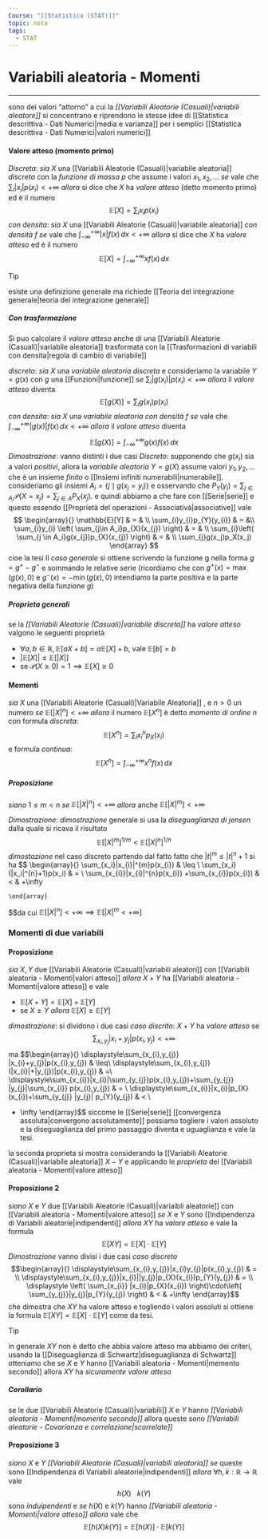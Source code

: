 ```yaml
---
Course: "[[Statistica (STAT)]]"
topic: nota
tags:
  - STAT
---
```

# Variabili aleatoria - Momenti
---
sono dei valori “attorno” a cui la _[[Variabili Aleatorie (Casuali)|variabili aleatore]]_ si concentrano e riprendono le stesse idee di [[Statistica descrittiva - Dati Numerici|media e varianza]] per i semplici [[Statistica descrittiva - Dati Numerici|valori numerici]]

#### Valore atteso (momento primo)
_Discreta_:
	_sia_ $X$ una [[Variabili Aleatorie (Casuali)|variabile aleatoria]] _discreta_ con la _funzione di massa_ $p$ che assume i valori $x_{1},x_{2},\dots$
	_se_ vale che $\sum_{i}|x_{i}|p(x_{i}) < + \infty$ 
	_allora_ si dice che $X$ ha _valore atteso_ (detto momento primo) ed è il numero $$\mathbb{E}[X]=\sum_{i}x_{i}p(x_{i})$$
_con densita_:
	_sia_ $X$ una [[Variabili Aleatorie (Casuali)|variabile aleatoria]] _con densità_  $f$
	_se_ vale che $\int ^{+\infty}_{-\infty}|x|f(x) \, dx < +\infty$
	_allora_ si dice che $X$ ha _valore atteso_ ed è il numero $$\mathbb{E}[X]=\int ^{+\infty}_{-\infty}xf(x) \, dx $$


>[!tip]
>esiste una definizione generale ma richiede [[Teoria del integrazione generale|teoria del integrazione generale]]

##### Con trasformazione
Si puo calcolare il _valore atteso_ anche di una [[Variabili Aleatorie (Casuali)|variabile aleatoria]]  trasformata con la [[Trasformazioni di variabili con densita|regola di cambio di variabile]] 

_discreto_:
	_sia_ $X$ una _variabile aleatoria discreta_ e consideriamo la variabile  $Y=g(x)$  con $g$ una [[Funzioni|funzione]]
	_se_ $\sum_{i}|g(x_{i})|p(x_{i})< +\infty$
	_allora_ il _valore atteso_ diventa $$\mathbb{E}[g(X)]=\sum_{i}g(x_{i})p(x_{i})$$
_con densita_:
	_sia_ $X$ una _variabile aleatoria con densità_ $f$
	_se_ vale che  $\int ^{+\infty}_{-\infty}|g(x)|f(x) \, dx < +\infty$ 
	_allora_ il _valore atteso_ diventa $$\mathbb{E}[g(X)]=\int ^{+\infty}_{-\infty}g(x)f(x) \, dx$$
_Dimostrazione_:
vanno distinti i due casi
_Discreto_:
	supponendo che $g(x_i)$ sia a valori _positivi_, allora la _variabile aleatoria_ $Y=g(X)$ assume valori $y_{1},y_{2},\dots$  che è un insieme _finito_ o [[Insiemi infiniti numerabili|numerabile]].
	consideriamo gli insiemi $A_{i}=\{ j\mid g(x_{j}=y_{i}) \}$ e osservando che $P_{Y}(y_{i})=\sum_{j \in A_{i}}\mathcal{P}\{ X = x_{j} \}=\sum_{j \in A}P_{X}(x_{j})$. e quindi abbiamo a che fare con [[Serie|serie]] e questo essendo [[Proprietà del operazioni - Associativà|associative]] vale $$
	\begin{array}{}
	\mathbb{E}[Y] & = &  \\
    \sum_{i}y_{i}p_{Y}(y_{i}) & = &\\  
    \sum_{i}y_{i}  \left( \sum_{j\in  A_i}p_{X}(x_{j}) \right)  & = & \\ \sum_{i}\left( \sum_{j \in  A_i}g(x_{j})p_{X}(x_{j}) \right)    & = & \\
    \sum_{j}g(x_j)p_X(x_j)
    \end{array}
	$$ cioe la tesi
	Il _caso generale_ si ottiene scrivendo la funzione g nella forma $g =g^{+}−g^{-}$ e sommando le relative serie (ricordiamo che con $g^+(x) = \max(g(x),0)$ e $g^−(x) = −\min(g(x),0)$ intendiamo la parte positiva e la parte negativa della funzione $g$)
	
##### Proprieta generali 
se la _[[Variabili Aleatorie (Casuali)|variabile discreta]]_ ha _valore atteso_ valgono le seguenti proprietà
-  $\forall a,b \in\mathbb{R}, \mathbb{E}[aX+b]=a\mathbb{E}[X]+b$, vale $\mathbb{E}[b]=b$
- $|\mathbb{E}[X]| \leq \mathbb{E}[|X|]$
- se $\mathcal{P}(X \geq 0)=1 \implies \mathbb{E}[X] \geq 0$


#### Mementi
_sia_ $X$ una [[Variabili Aleatorie (Casuali)|Variabile Aleatoria]] , e $n> 0$ un numero 
_se_  $\mathbb{E}[|X|^{n}]<+\infty$ 
_allora_ il numero $\mathbb{E}[X^{n}]$ è detto _momento di ordine_ $n$ con formula _discreta_:$$\mathbb{E}[X^{ n}]=\sum_{i}x_{i}^{n}p_{X}(x_{i})$$e formula _continua_: $$\mathbb{E}[X^{n}]=\int ^{+\infty}_{-\infty}x^{n}f(x) \, dx $$

#####  Proposizione 
_siano_ $1 \leq m < n$ 
_se_ $\mathbb{E}[|X|^{n}] < + \infty$ 
_allora_ anche $\mathbb{E}[|X|^{m}] < +\infty$  


_Dimostrazione_:
	_dimostrazione_ generale si usa la _diseguaglianza di jensen_ dalla quale si ricava il risultato $$\mathbb{E}[|X|^{m}]^{1/m} < \mathbb{E}[|X|^{n}]^{1/n}$$
	_dimostazione_ nel caso discreto
	 partendo dal fatto fatto che $|t|^{m} \leq |t|^{n}+1$ si ha $$
    \begin{array}{} 
     \sum_{x_i}|x_{i}|^{m}p(x_{i})  & \leq  \\ \sum_{x_i}(|x_i|^{n}+1)p(x_i)  & =  \\
 \sum_{x_{i}}|x_{i}|^{n}p(x_{i}) +\sum_{x_{i}}p(x_{i})  & < & +\infty
     

    \end{array}
	 
  $$da cui $\mathbb{E}[|X|^{n}]< + \infty \implies \mathbb{E}[|X|^{m} < +\infty]$



### Momenti di due variabili
#### Proposizione
_sia_ $X,Y$ due [[Variabili Aleatorie (Casuali)|variabili aleatori]] con [[Variabili aleatoria - Momenti|valori atteso]] 
_allora_ $X+Y$ ha [[Variabili aleatoria - Momenti|valore atteso]] e vale
- $\mathbb{E}[X+Y]=\mathbb{E}[X]+\mathbb{E}[Y]$
- se $X \geq Y$ _allora_ $\mathbb{E}[X]\geq\mathbb{E}[Y]$

_dimostrazione_:
	si dividono i due casi
_caso discrito_:
	$X+Y$ ha _valore atteso_ se $$\sum_{x_{i},y_{j}}|x_{i}+y_{j}|p(x_{i},y_{j}) < + \infty$$ ma $$\begin{array}{}
	\displaystyle\sum_{x_{i},y_{j}} |x_{i}+y_{j}|p(x_{i},y_{j}) &  \leq\\ 
    \displaystyle\sum_{x_{i},y_{j}} (|x_{i}|+|y_{j})|p(x_{i},y_{j})   & =\\  \displaystyle\sum_{x_{i}}|x_{i}|\sum_{y_{j}}p(x_{i},y_{j})+\sum_{y_{j}} |y_{j}|\sum_{x_{i}} p(x_{i},y_{j})  & =  \\ \displaystyle\sum_{x_{i}}|x_{i}|p_{X}(x_{i})+\sum_{y_{j}} |y_{j}| p_{Y}(y_{j})  &  <  \\
  + \infty
\end{array}$$
siccome le [[Serie|serie]] [[convergenza assoluta|convergono assolutamente]] possiamo togliere i valori assoluto e la diseguaglianza del primo passaggio diventa e uguaglianza e vale la tesi.

la seconda proprieta si mostra considerando la [[Variabili Aleatorie (Casuali)|variabile aleatoria]] $X-Y$  e applicando le _proprieta_ del [[Variabili aleatoria - Momenti|valore atteso]]


#### Proposizione 2
_siano_ $X$ e $Y$ due [[Variabili Aleatorie (Casuali)|variaibli aleatorie]] con [[Variabili aleatoria - Momenti|valore atteso]]
_se_ $X$ e $Y$ sono [[Indipendenza di Variabili aleatorie|indipendenti]]
_allora_ $XY$ ha _valore atteso_ e vale la formula$$\mathbb{E}[XY]=\mathbb{E}[X]\cdot  \mathbb{E}[Y]$$
_Dimostrazione_
vanno divisi i due casi
_caso discreto_$$\begin{array}{}
\displaystyle\sum_{x_{i},y_{j}}|x_{i}y_{j}|p(x_{i},y_{j}) & = \\
\displaystyle\sum_{x_{i},y_{j}}|x_{i}||y_{j}|p_{X}(x_{i})p_{Y}(y_{j})  & = \\ \displaystyle
\left( \sum_{x_{i}} |x_{i}|p_{X}(x_{i}) \right)\cdot\left( \sum_{y_{j}}|y_{j}|p_{Y}(y_{j}) \right)  &  <  & +\infty
\end{array}$$
che dimostra che $XY$ ha valore atteso e togliendo i valori assoluti si ottiene la formula $\mathbb{E}[XY]=\mathbb{E}[X]\cdot  \mathbb{E}[Y]$ come da tesi.


>[!tip]
>in generale $XY$ non è detto che abbia valore atteso ma abbiamo dei criteri, usando la [[Diseguaglianza di Schwartz|diseguaglianza di Schwartz]] otteniamo che se $X$ e $Y$ hanno [[Variabili aleatoria - Momenti|memento secondo]] allora $XY$ ha _sicuramente_ _valore atteso_ 

##### Corollario
se le due [[Variabili Aleatorie (Casuali)|variabili]] $X$ e $Y$ hanno _[[Variabili aleatoria - Momenti|momento secondo]]_ allora queste sono _[[Variabili aleatorie - Covarianza e correlazione|scorrelate]]_
#### Proposizione 3
_siano_ $X$ e $Y$ _[[Variabili Aleatorie (Casuali)|variabili aleatoria]]_ 
_se_ queste sono [[Indipendenza di Variabili aleatorie|indipendenti]] 
_allora_ $\forall h,k :\mathbb{R} \rightarrow \mathbb{R}$ vale $$h(X)\ \ \ k(Y)$$ sono _induipendenti_  e 
_se_ $h(X)$ e $k(Y)$ hanno _[[Variabili aleatoria - Momenti|valore atteso]]_ 
_allora_ vale che $$\mathbb{E}[h(X)k(Y)]=\mathbb{E}[h(X)]\cdot \mathbb{E}[k(Y)]$$


